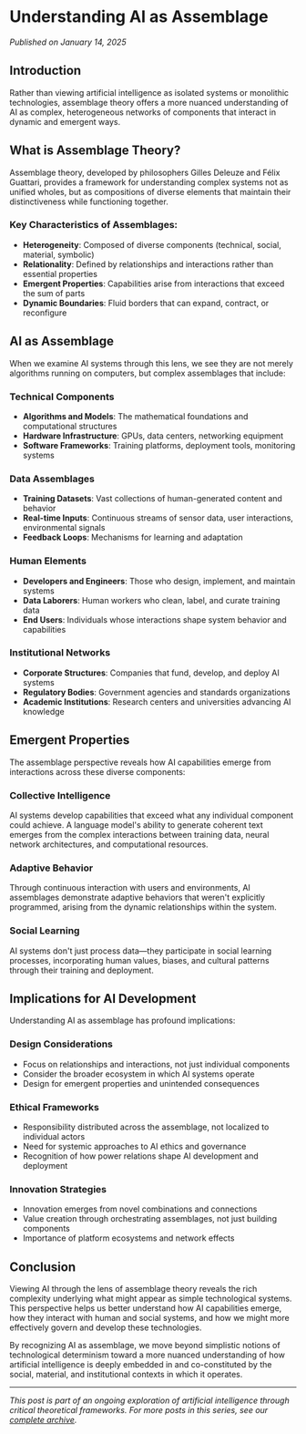 # Understanding AI as Assemblage

*Published on January 14, 2025*

## Introduction

Rather than viewing artificial intelligence as isolated systems or monolithic technologies, assemblage theory offers a more nuanced understanding of AI as complex, heterogeneous networks of components that interact in dynamic and emergent ways.

## What is Assemblage Theory?

Assemblage theory, developed by philosophers Gilles Deleuze and Félix Guattari, provides a framework for understanding complex systems not as unified wholes, but as compositions of diverse elements that maintain their distinctiveness while functioning together.

### Key Characteristics of Assemblages:

- **Heterogeneity**: Composed of diverse components (technical, social, material, symbolic)
- **Relationality**: Defined by relationships and interactions rather than essential properties
- **Emergent Properties**: Capabilities arise from interactions that exceed the sum of parts
- **Dynamic Boundaries**: Fluid borders that can expand, contract, or reconfigure

## AI as Assemblage

When we examine AI systems through this lens, we see they are not merely algorithms running on computers, but complex assemblages that include:

### Technical Components
- **Algorithms and Models**: The mathematical foundations and computational structures
- **Hardware Infrastructure**: GPUs, data centers, networking equipment
- **Software Frameworks**: Training platforms, deployment tools, monitoring systems

### Data Assemblages
- **Training Datasets**: Vast collections of human-generated content and behavior
- **Real-time Inputs**: Continuous streams of sensor data, user interactions, environmental signals
- **Feedback Loops**: Mechanisms for learning and adaptation

### Human Elements
- **Developers and Engineers**: Those who design, implement, and maintain systems
- **Data Laborers**: Human workers who clean, label, and curate training data
- **End Users**: Individuals whose interactions shape system behavior and capabilities

### Institutional Networks
- **Corporate Structures**: Companies that fund, develop, and deploy AI systems
- **Regulatory Bodies**: Government agencies and standards organizations
- **Academic Institutions**: Research centers and universities advancing AI knowledge

## Emergent Properties

The assemblage perspective reveals how AI capabilities emerge from interactions across these diverse components:

### Collective Intelligence
AI systems develop capabilities that exceed what any individual component could achieve. A language model's ability to generate coherent text emerges from the complex interactions between training data, neural network architectures, and computational resources.

### Adaptive Behavior
Through continuous interaction with users and environments, AI assemblages demonstrate adaptive behaviors that weren't explicitly programmed, arising from the dynamic relationships within the system.

### Social Learning
AI systems don't just process data—they participate in social learning processes, incorporating human values, biases, and cultural patterns through their training and deployment.

## Implications for AI Development

Understanding AI as assemblage has profound implications:

### Design Considerations
- Focus on relationships and interactions, not just individual components
- Consider the broader ecosystem in which AI systems operate
- Design for emergent properties and unintended consequences

### Ethical Frameworks
- Responsibility distributed across the assemblage, not localized to individual actors
- Need for systemic approaches to AI ethics and governance
- Recognition of how power relations shape AI development and deployment

### Innovation Strategies
- Innovation emerges from novel combinations and connections
- Value creation through orchestrating assemblages, not just building components
- Importance of platform ecosystems and network effects

## Conclusion

Viewing AI through the lens of assemblage theory reveals the rich complexity underlying what might appear as simple technological systems. This perspective helps us better understand how AI capabilities emerge, how they interact with human and social systems, and how we might more effectively govern and develop these technologies.

By recognizing AI as assemblage, we move beyond simplistic notions of technological determinism toward a more nuanced understanding of how artificial intelligence is deeply embedded in and co-constituted by the social, material, and institutional contexts in which it operates.

---

*This post is part of an ongoing exploration of artificial intelligence through critical theoretical frameworks. For more posts in this series, see our [complete archive](/posts).*